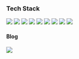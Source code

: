 ### Tech Stack
![](https://img.shields.io/badge/Typescript-3178C6?style=flat-square&logo=Typescript&logoColor=white) 
![](https://img.shields.io/badge/React-61DAFB?style=flat-square&logo=React&logoColor=white) 
![](https://img.shields.io/badge/JavaScript-FFCA28?style=flat-square&logo=JavaScript&logoColor=white) ![](https://img.shields.io/badge/Java-007396?style=flat-square&logo=Java&logoColor=white)  ![](https://img.shields.io/badge/HTML-E34F26?style=flat-square&logo=HTML5&logoColor=white) ![](https://img.shields.io/badge/CSS-1572B6?style=flat-square&logo=CSS3&logoColor=white) ![](https://img.shields.io/badge/C++-00599C?style=flat-square&logo=C%2B%2B&logoColor=white) ![](https://img.shields.io/badge/Python-3776AB?style=flat-square&logo=Python&logoColor=white) 
![](https://img.shields.io/badge/MySql-4479A1?style=flat-square&logo=MySQL&logoColor=white) 


#### Blog
[![](https://img.shields.io/badge/Tistory-000000?style=flat-square&logo=Tistory&logoColor=white)](https://chestnutsweetpotato.tistory.com/)

